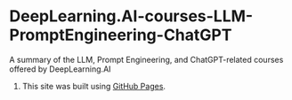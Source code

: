 # DeepLearning.AI-courses-LLM-PromptEngineering-ChatGPT
A summary of the LLM, Prompt Engineering, and ChatGPT-related courses offered by DeepLearning.AI

1. This site was built using [GitHub Pages](https://www.deeplearning.ai/short-courses/chatgpt-prompt-engineering-for-developers/).
